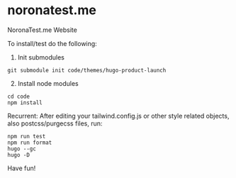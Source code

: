 # noronatest.me
NoronaTest.me Website

To install/test do the following:
1. Init submodules
```
git submodule init code/themes/hugo-product-launch
```

2. Install node modules
```
cd code
npm install
```

Recurrent:
After editing your tailwind.config.js or other style related objects, also postcss/purgecss files, run:
```
npm run test
npm run format
hugo --gc
hugo -D
```

Have fun!
